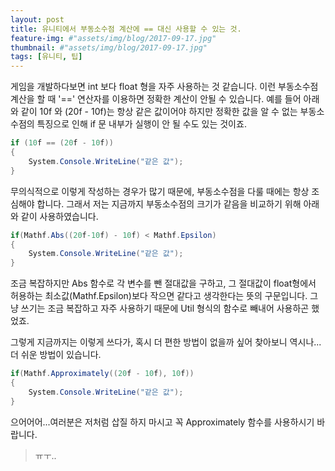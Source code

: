 ```yaml
---
layout: post
title: 유니티에서 부동소수점 계산에 == 대신 사용할 수 있는 것.
feature-img: #"assets/img/blog/2017-09-17.jpg"
thumbnail: #"assets/img/blog/2017-09-17.jpg"
tags: [유니티, 팁]
---
```


게임을 개발하다보면 int 보다 float 형을 자주 사용하는 것 같습니다. 이런 부동소수점 계산을 할 때 '==' 연산자를 이용하면 정확한 계산이 안될 수 있습니다. 예를 들어 아래와 같이 10f 와 (20f - 10f)는 항상 같은 값이어야 하지만 정확한 값을 알 수 없는 부동소수점의 특징으로 인해 if 문 내부가 실행이 안 될 수도 있는 것이죠.

~~~c#
if (10f == (20f - 10f))
{
    System.Console.WriteLine("같은 값");
}
~~~

무의식적으로 이렇게 작성하는 경우가 많기 때문에, 부동소수점을 다룰 때에는 항상 조심해야 합니다. 그래서 저는 지금까지 부동소수점의 크기가 같음을 비교하기 위해 아래와 같이 사용하였습니다.

~~~c#
if(Mathf.Abs((20f-10f) - 10f) < Mathf.Epsilon)
{
    System.Console.WriteLine("같은 값");
}
~~~

조금 복잡하지만 Abs 함수로 각 변수를 뺀 절대값을 구하고, 그 절대값이 float형에서 허용하는 최소값(Mathf.Epsilon)보다 작으면 같다고 생각한다는 뜻의 구문입니다. 그냥 쓰기는 조금 복잡하고 자주 사용하기 때문에 Util 형식의 함수로 빼내어 사용하곤 했었죠.

그렇게 지금까지는 이렇게 쓰다가, 혹시 더 편한 방법이 없을까 싶어 찾아보니 역시나...더 쉬운 방법이 있습니다.

~~~c#
if(Mathf.Approximately((20f - 10f), 10f))
{
    System.Console.WriteLine("같은 값");
}
~~~~

으어어어...여러분은 저처럼 삽질 하지 마시고 꼭 Approximately 함수를 사용하시기 바랍니다.

> ㅠㅜ..